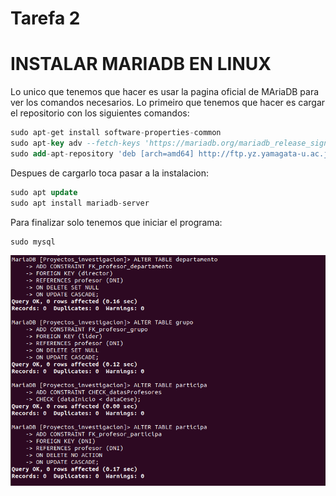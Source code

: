# Tarefa 2

# INSTALAR MARIADB EN LINUX

Lo unico que tenemos que hacer es usar la pagina oficial de MAriaDB para ver los comandos necesarios.
Lo primeiro que tenemos que hacer es cargar el repositorio con los siguientes comandos:
```sql
sudo apt-get install software-properties-common
sudo apt-key adv --fetch-keys 'https://mariadb.org/mariadb_release_signing_key.asc'
sudo add-apt-repository 'deb [arch=amd64] http://ftp.yz.yamagata-u.ac.jp/pub/dbms/mariadb/repo/10.4/ubuntu eoan main'
```

Despues de cargarlo toca pasar a la instalacion:
```sql
sudo apt update
sudo apt install mariadb-server
```

Para finalizar solo tenemos que iniciar el programa:
```sql
sudo mysql
```
![funcionando](/img/5.PNG)

